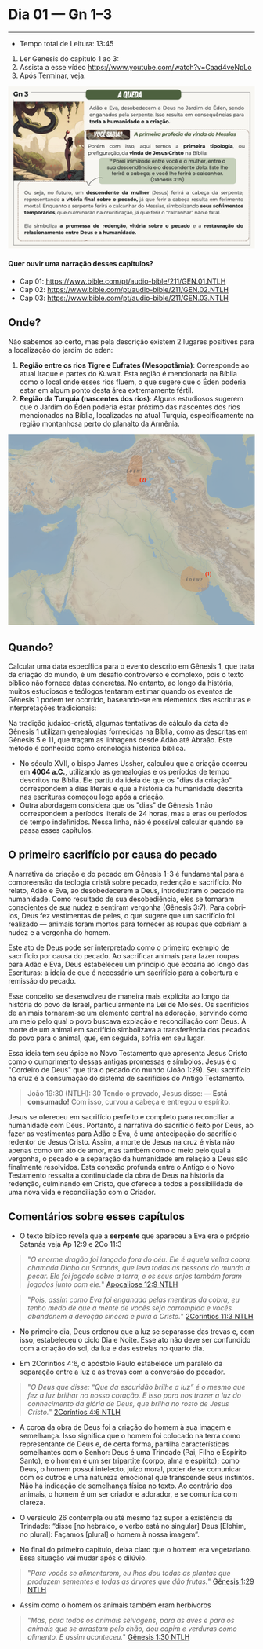 # Dia 01 — Gn 1–3

---

- Tempo total de Leitura: 13:45

1. Ler Genesis do capitulo 1 ao 3:
2. Assista a esse vídeo https://www.youtube.com/watch?v=Caad4veNpLo
3. Após Terminar, veja:

![9732.png](../../images/9732.png)

#### Quer ouvir uma narração desses capítulos?

- Cap 01: https://www.bible.com/pt/audio-bible/211/GEN.01.NTLH
- Cap 02: https://www.bible.com/pt/audio-bible/211/GEN.02.NTLH
- Cap 03: https://www.bible.com/pt/audio-bible/211/GEN.03.NTLH

## Onde?

Não sabemos ao certo, mas pela descrição existem 2 lugares positives para a localização do jardim do eden:

1. **Região entre os rios Tigre e Eufrates (Mesopotâmia)**: Corresponde ao atual Iraque e partes do Kuwait. Esta região é mencionada na Bíblia como o local onde esses rios fluem, o que sugere que o Éden poderia estar em algum ponto desta área extremamente fértil.
2. **Região da Turquia (nascentes dos rios)**: Alguns estudiosos sugerem que o Jardim do Éden poderia estar próximo das nascentes dos rios mencionados na Bíblia, localizadas na atual Turquia, especificamente na região montanhosa perto do planalto da Armênia.

![img_6.png](img_6.png)

## Quando?

Calcular uma data específica para o evento descrito em Gênesis 1, que trata da criação do mundo, é um desafio controverso e complexo, pois o texto bíblico não fornece datas concretas. No entanto, ao longo da história, muitos estudiosos e teólogos tentaram estimar quando os eventos de Gênesis 1 podem ter ocorrido, baseando-se em elementos das escrituras e interpretações tradicionais:

Na tradição judaico-cristã, algumas tentativas de cálculo da data de Gênesis 1 utilizam genealogias fornecidas na Bíblia, como as descritas em Gênesis 5 e 11, que traçam as linhagens desde Adão até Abraão. Este método é conhecido como cronologia histórica bíblica.

- No século XVII, o bispo James Ussher, calculou que a criação ocorreu em **4004 a.C.**, utilizando as genealogias e os períodos de tempo descritos na Bíblia. Ele partiu da ideia de que os "dias da criação" correspondem a dias literais e que a história da humanidade descrita nas escrituras começou logo após a criação.
- Outra abordagem considera que os "dias" de Gênesis 1 não correspondem a períodos literais de 24 horas, mas a eras ou períodos de tempo indefinidos. Nessa linha, não é possível calcular quando se passa esses capítulos.

## O primeiro sacrifício por causa do pecado

A narrativa da criação e do pecado em Gênesis 1-3 é fundamental para a compreensão da teologia cristã sobre pecado, redenção e sacrifício. No relato, Adão e Eva, ao desobedecerem a Deus, introduziram o pecado na humanidade. Como resultado de sua desobediência, eles se tornaram conscientes de sua nudez e sentiram vergonha (Gênesis 3:7). Para cobri-los, Deus fez vestimentas de peles, o que sugere que um sacrifício foi realizado — animais foram mortos para fornecer as roupas que cobriam a nudez e a vergonha do homem.

Este ato de Deus pode ser interpretado como o primeiro exemplo de sacrifício por causa do pecado. Ao sacrificar animais para fazer roupas para Adão e Eva, Deus estabeleceu um princípio que ecoaria ao longo das Escrituras: a ideia de que é necessário um sacrifício para a cobertura e remissão do pecado.

Esse conceito se desenvolveu de maneira mais explícita ao longo da história do povo de Israel, particularmente na Lei de Moisés. Os sacrifícios de animais tornaram-se um elemento central na adoração, servindo como um meio pelo qual o povo buscava expiação e reconciliação com Deus. A morte de um animal em sacrifício simbolizava a transferência dos pecados do povo para o animal, que, em seguida, sofria em seu lugar.

Essa ideia tem seu ápice no Novo Testamento que apresenta Jesus Cristo como o cumprimento dessas antigas promessas e símbolos. Jesus é o "Cordeiro de Deus" que tira o pecado do mundo (João 1:29). Seu sacrifício na cruz é a consumação do sistema de sacrifícios do Antigo Testamento.

> João 19:30 (NTLH): 30 Tendo‑o provado, Jesus disse: **― Está consumado!** Com isso, curvou a cabeça e entregou o espírito.

Jesus se ofereceu em sacrifício perfeito e completo para reconciliar a humanidade com Deus. Portanto, a narrativa do sacrifício feito por Deus, ao fazer as vestimentas para Adão e Eva, é uma antecipação do sacrifício redentor de Jesus Cristo. Assim, a morte de Jesus na cruz é vista não apenas como um ato de amor, mas também como o meio pelo qual a vergonha, o pecado e a separação da humanidade em relação a Deus são finalmente resolvidos. Esta conexão profunda entre o Antigo e o Novo Testamento ressalta a continuidade da obra de Deus na história da redenção, culminando em Cristo, que oferece a todos a possibilidade de uma nova vida e reconciliação com o Criador.

## Comentários sobre esses capítulos

- O texto bíblico revela que a **serpente** que apareceu a Eva era o próprio Satanás veja Ap 12:9 e 2Co 11:3

>"*O enorme dragão foi lançado fora do céu. Ele é aquela velha cobra, chamada Diabo ou Satanás, que leva todas as pessoas do mundo a pecar. Ele foi jogado sobre a terra, e os seus anjos também foram jogados junto com ele.*" [Apocalipse 12:9 NTLH](https://www.bible.com/pt/bible/compare/REV.12.9)

>"*Pois, assim como Eva foi enganada pelas mentiras da cobra, eu tenho medo de que a mente de vocês seja corrompida e vocês abandonem a devoção sincera e pura a Cristo.*" [2Coríntios 11:3 NTLH](https://www.bible.com/pt/bible/compare/2CO.11.3)

- No primeiro dia, Deus ordenou que a luz se separasse das trevas e, com isso, estabeleceu o ciclo Dia e Noite. Esse ato não deve ser confundido com a criação do sol, da lua e das estrelas no quarto dia.

- Em 2Coríntios 4:6, o apóstolo Paulo estabelece um paralelo da separação entre a luz e as trevas com a conversão do pecador.

>"*O Deus que disse: “Que da escuridão brilhe a luz” é o mesmo que fez a luz brilhar no nosso coração. E isso para nos trazer a luz do conhecimento da glória de Deus, que brilha no rosto de Jesus Cristo.*" [2Coríntios 4:6 NTLH](https://www.bible.com/pt/bible/compare/2CO.4.6)

- A coroa da obra de Deus foi a criação do homem à sua imagem e semelhança. Isso significa que o homem foi colocado na terra como representante de Deus e, de certa forma, partilha características semelhantes com o Senhor: Deus é uma Trindade (Pai, Filho e Espírito Santo), e o homem é um ser tripartite (corpo, alma e espírito); como Deus, o homem possui intelecto, juízo moral, poder de se comunicar com os outros e uma natureza emocional que transcende seus instintos. Não há indicação de semelhança física no texto. Ao contrário dos animais, o homem é um ser criador e adorador, e se comunica com clareza.

- O versículo 26 contempla ou até mesmo faz supor a existência da Trindade: “disse [no hebraico, o verbo está no singular] Deus [Elohim, no plural]: Façamos [plural] o homem à nossa imagem”.
  
- No final do primeiro capitulo, deixa claro que o homem era vegetariano. Essa situação vai mudar após o dilúvio.

>"*Para vocês se alimentarem, eu lhes dou todas as plantas que produzem sementes e todas as árvores que dão frutas.*" [Gênesis 1:29 NTLH](https://www.bible.com/pt/bible/compare/GEN.1.29)

- Assim como o homem os animais também eram herbívoros

>"*Mas, para todos os animais selvagens, para as aves e para os animais que se arrastam pelo chão, dou capim e verduras como alimento.
E assim aconteceu.*" [Gênesis 1:30 NTLH](https://www.bible.com/pt/bible/compare/GEN.1.30)

